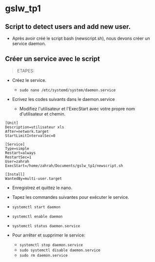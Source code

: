 # gslw_tp1
## Script to detect users and add new user.

- Après avoir créé le script bash (newscript.sh), nous devons créer un service daemon.

## Créer un service avec le script

> ETAPES:

- Créez le service.

  - `sudo nano /etc/systemd/system/daemon.service`

- Ecrivez les codes suivants dans le daemon.service
  - Modifiez l'utilisateur et l'ExecStart avec votre propre nom d'utilisateur et chemin.

```
[Unit]
Description=utilisateur xls
After=network.target
StartLimitIntervalSec=0

[Service]
Type=simple
Restart=always
RestartSec=1
User=zahrah
ExecStart=/home/zahrah/Documents/gslw_tp1/newscript.sh

[Install]
WantedBy=multi-user.target
```

- Enregistrez et quittez le nano.

-  Tapez les commandes suivantes pour exécuter le service.


  - `systemctl start daemon`  
  - `systemctl enable daemon`
  - `systemctl status daemon.service`


- Pour arrêter et supprimer le service:

  - `systemctl stop daemon.service` 
  - `sudo systemctl disable daemon.service`
  - `sudo rm daemon.service`
